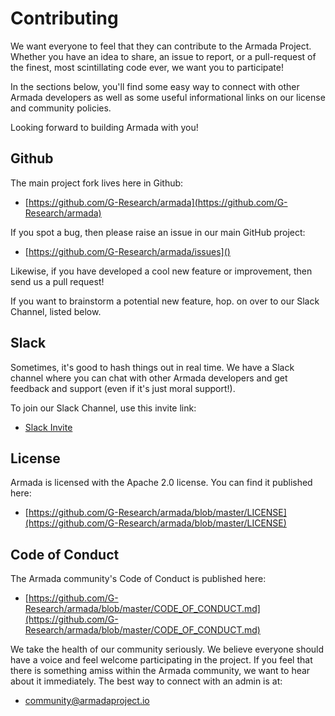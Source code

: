 # Contributing

We want everyone to feel that they can contribute to the Armada Project.  Whether you have an idea to share, an issue to report, or a pull-request of the finest, most scintillating code ever, we want you to participate!

In the sections below, you'll find some easy way to connect with other Armada developers as well as some useful informational links on our license and community policies.

Looking forward to building Armada with you!


## Github

The main project fork lives here in Github:

* [https://github.com/G-Research/armada](https://github.com/G-Research/armada)

If you spot a bug, then please raise an issue in our main GitHub project:

* [https://github.com/G-Research/armada/issues]()

Likewise, if you have developed a cool new feature or improvement, then send us a pull request!

If you want to brainstorm a potential new feature, hop. on over to our Slack Channel, listed below.


## Slack

Sometimes, it's good to hash things out in real time.  We have a Slack channel where you can chat with other Armada developers and get feedback and support (even if it's just moral support!).

To join our Slack Channel, use this invite link:

* [Slack Invite](https://join.slack.com/share/zt-i1jgklxh-WYY7TX6K~qVCraDs0ulCuw)

## License

Armada is licensed with the Apache 2.0 license.  You can find it published here:

* [https://github.com/G-Research/armada/blob/master/LICENSE](https://github.com/G-Research/armada/blob/master/LICENSE)

## Code of Conduct

The Armada community's Code of Conduct is published here:

* [https://github.com/G-Research/armada/blob/master/CODE_OF_CONDUCT.md](https://github.com/G-Research/armada/blob/master/CODE_OF_CONDUCT.md)

We take the health of our community seriously.  We believe everyone should have a voice and feel welcome participating in the project.  If you feel that there is something amiss within the Armada community, we want to hear about it immediately.  The best way to connect with an admin is at:

* [community@armadaproject.io]()
